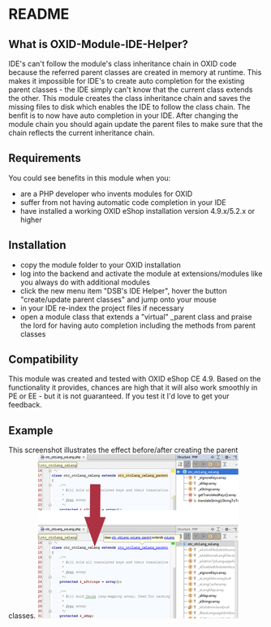 README
======================

What is OXID-Module-IDE-Helper?
-------------------------------
IDE's can't follow the module's class inheritance chain in OXID code because the referred parent classes are created in memory at runtime.
This makes it impossible for IDE's to create auto completion for the existing parent classes - the IDE simply can't know that the current class extends the other. 
This module creates the class inheritance chain and saves the missing files to disk which enables the IDE to follow the class chain. The benfit is to now have auto completion in your IDE.
After changing the module chain you should again update the parent files to make sure that the chain reflects the current inheritance chain.

Requirements
------------
You could see benefits in this module when you:
 * are a PHP developer who invents modules for OXID 
 * suffer from not having automatic code completion in your IDE
 * have installed a working OXID eShop installation version 4.9.x/5.2.x or higher
 
Installation
------------
 * copy the module folder to your OXID installation
 * log into the backend and activate the module at extensions/modules like you always do with additional modules
 * click the new menu item "DSB's IDE Helper", hover the button "create/update parent classes" and jump onto your mouse
 * in your IDE re-index the project files if necessary
 * open a module class that extends a "virtual" _parent class and praise the lord for having auto completion including the methods from parent classes

Compatibility
-------------
This module was created and tested with OXID eShop CE 4.9. Based on the functionality it provides, chances are high that it will also work smoothly in PE or EE - but it is not guaranteed. 
If you test it I'd love to get your feedback.

Example
------- 
This screenshot illustrates the effect before/after creating the parent classes.
![Before / After](modules/dsb/dsb_ide_helper/out/thumb.png)

